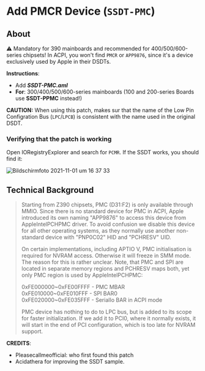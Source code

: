 # Add PMCR Device (`SSDT-PMC`)
## About
:warning: Mandatory for 390 mainboards and recommended for 400/500/600-series chipsets! In ACPI, you won't find `PMCR` or `APP9876`, since it's a device exclusively used by Apple in their DSDTs.

**Instructions**:

- Add ***SSDT-PMC.aml***
- **For**: 300/400/500/600-series mainboards (100 and 200-series Boards use **SSDT-PPMC** instead!)

**CAUTION:** When using this patch, makes sur that the name of the Low Pin Configration Bus (`LPC`/`LPCB`) is consistent with the name used in the original DSDT.

### Verifying that the patch is working
Open IORegistryExplorer and search for `PCMR`. If the SSDT works, you should find it:</br>

![Bildschirmfoto 2021-11-01 um 16 37 33](https://user-images.githubusercontent.com/76865553/139699060-75fdc4b4-ff16-448e-9e19-96af3c392064.png)

## Technical Background
> Starting from Z390 chipsets, PMC (D31:F2) is only available through MMIO. Since there is no standard device for PMC in ACPI, Apple introduced its own naming "APP9876" to access this device from AppleIntelPCHPMC driver. To avoid confusion we disable this device for all other operating systems, as they normally use another non-standard device with "PNP0C02" HID and "PCHRESV" UID.
> 
> On certain implementations, including APTIO V, PMC initialisation is required for NVRAM access. Otherwise it will freeze in SMM mode. The reason for this is rather unclear. Note, that PMC and SPI are located in separate memory regions and PCHRESV maps both, yet only PMC region is used by AppleIntelPCHPMC:
> 
> 0xFE000000~0xFE00FFFF - PMC MBAR</br>
> 0xFE010000~0xFE010FFF - SPI BAR0</br>
> 0xFE020000~0xFE035FFF - SerialIo BAR in ACPI mode</br>
> 
> PMC device has nothing to do to LPC bus, but is added to its scope for faster initialization. If we add it to PCI0, where it normally exists, it will start in the end of PCI configuration, which is too late for NVRAM support.

**CREDITS**:

- Pleasecallmeofficial: who first found this patch
- Acidathera for improving the SSDT sample.
